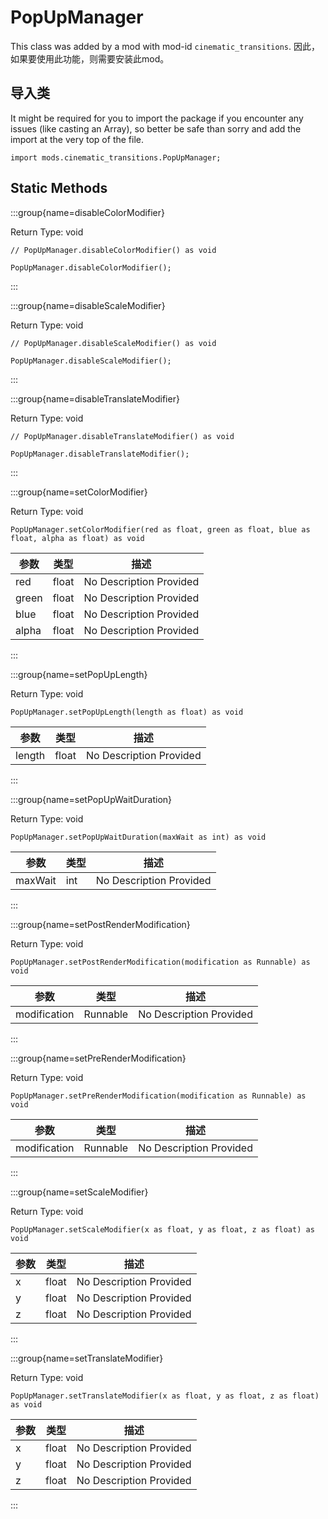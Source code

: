 # PopUpManager

This class was added by a mod with mod-id `cinematic_transitions`. 因此，如果要使用此功能，则需要安装此mod。

## 导入类

It might be required for you to import the package if you encounter any issues (like casting an Array), so better be safe than sorry and add the import at the very top of the file.
```zenscript
import mods.cinematic_transitions.PopUpManager;
```


## Static Methods

:::group{name=disableColorModifier}

Return Type: void

```zenscript
// PopUpManager.disableColorModifier() as void

PopUpManager.disableColorModifier();
```

:::

:::group{name=disableScaleModifier}

Return Type: void

```zenscript
// PopUpManager.disableScaleModifier() as void

PopUpManager.disableScaleModifier();
```

:::

:::group{name=disableTranslateModifier}

Return Type: void

```zenscript
// PopUpManager.disableTranslateModifier() as void

PopUpManager.disableTranslateModifier();
```

:::

:::group{name=setColorModifier}

Return Type: void

```zenscript
PopUpManager.setColorModifier(red as float, green as float, blue as float, alpha as float) as void
```

| 参数    | 类型    | 描述                      |
| ----- | ----- | ----------------------- |
| red   | float | No Description Provided |
| green | float | No Description Provided |
| blue  | float | No Description Provided |
| alpha | float | No Description Provided |


:::

:::group{name=setPopUpLength}

Return Type: void

```zenscript
PopUpManager.setPopUpLength(length as float) as void
```

| 参数     | 类型    | 描述                      |
| ------ | ----- | ----------------------- |
| length | float | No Description Provided |


:::

:::group{name=setPopUpWaitDuration}

Return Type: void

```zenscript
PopUpManager.setPopUpWaitDuration(maxWait as int) as void
```

| 参数      | 类型  | 描述                      |
| ------- | --- | ----------------------- |
| maxWait | int | No Description Provided |


:::

:::group{name=setPostRenderModification}

Return Type: void

```zenscript
PopUpManager.setPostRenderModification(modification as Runnable) as void
```

| 参数           | 类型       | 描述                      |
| ------------ | -------- | ----------------------- |
| modification | Runnable | No Description Provided |


:::

:::group{name=setPreRenderModification}

Return Type: void

```zenscript
PopUpManager.setPreRenderModification(modification as Runnable) as void
```

| 参数           | 类型       | 描述                      |
| ------------ | -------- | ----------------------- |
| modification | Runnable | No Description Provided |


:::

:::group{name=setScaleModifier}

Return Type: void

```zenscript
PopUpManager.setScaleModifier(x as float, y as float, z as float) as void
```

| 参数 | 类型    | 描述                      |
| -- | ----- | ----------------------- |
| x  | float | No Description Provided |
| y  | float | No Description Provided |
| z  | float | No Description Provided |


:::

:::group{name=setTranslateModifier}

Return Type: void

```zenscript
PopUpManager.setTranslateModifier(x as float, y as float, z as float) as void
```

| 参数 | 类型    | 描述                      |
| -- | ----- | ----------------------- |
| x  | float | No Description Provided |
| y  | float | No Description Provided |
| z  | float | No Description Provided |


:::

